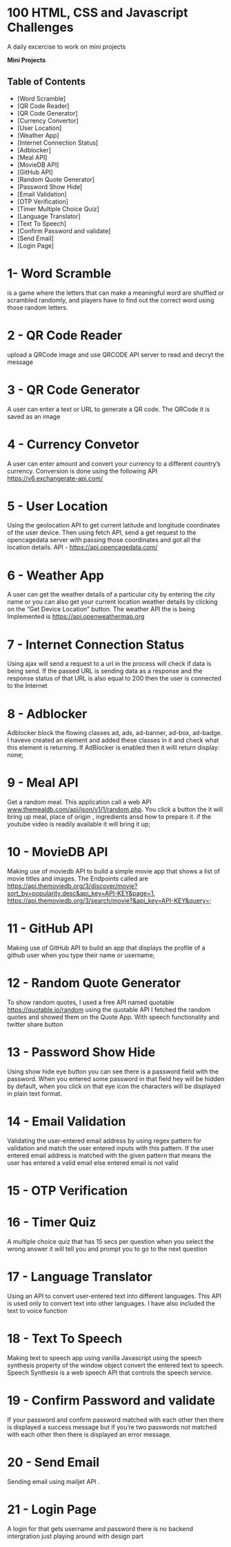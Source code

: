 # 100 HTML, CSS and Javascript Challenges 
A daily excercise to work on mini projects 

<p align="left">
	<b>Mini Projects</b> 
</p>

## Table of Contents

* [Word Scramble]
* [QR Code Reader]
* [QR Code Generator]
* [Currency Convertor]
* [User Location]
* [Weather App]
* [Internet Connection Status]
* [Adblocker]
* [Meal API]
* [MovieDB API]
* [GitHub API]
* [Random Quote Generator]
* [Password Show Hide]
* [Email Validation]
* [OTP Verification]
* [Timer Multiple Choice Quiz]
* [Language Translator]
* [Text To Speech]
* [Confirm Password and validate]
* [Send Email]
* [Login Page]

# 1- Word Scramble 
is a game where the letters that can make a meaningful word are shuffled or scrambled randomly, and players have to find out the correct word using those random letters.
# 2 - QR Code Reader 
upload a QRCode image and use QRCODE API server to read and decryt the message 
# 3 - QR Code Generator
A user can enter a text or URL to generate a QR code. The QRCode it is saved as an image
# 4 - Currency Convetor 
A user can enter amount and convert your currency to a different country’s currency. Conversion is done using the following API https://v6.exchangerate-api.com/
# 5 - User Location
Using the geolocation API to get current latitude and longitude coordinates of the user device. Then using fetch API, send a get request to the opencagedata server with passing those coordinates and got all the location details. API - https://api.opencagedata.com/
# 6 - Weather App 
A user can get the weather details of a particular city by entering the city name or you can also get your current location weather details by clicking on the “Get Device Location” button. The weather API the is being Implemented is https://api.openweathermap.org
# 7 - Internet Connection Status
Using ajax 	will send a request to a url in the process will check if data is being send. If the passed URL is sending data as a response and the response status of that URL is also equal to 200 then the user is connected to the Internet 
# 8 - Adblocker
Adblocker block the flowing classes ad, ads, ad-banner, ad-box, ad-badge. I haveve created an element and added these classes in it and check what this element is returning. If AdBlocker is enabled then it willl return display: none;
# 9 - Meal API
Get a random meal. This application call a web API www.themealdb.com/api/json/v1/1/random.php. You click a button the it will bring up meal, place of origin , ingredients ansd how to prepare it. if the youtube video is readily available it will bring it up;
# 10 - MovieDB API
Making use of moviedb API to build a simple movie app that shows a list of movie titles and images. The Endpoints called are https://api.themoviedb.org/3/discover/movie?sort_by=popularity.desc&api_key=API-KEY&page=1, https://api.themoviedb.org/3/search/movie?&api_key=API-KEY&query=;
# 11 - GitHub API
Making use of GitHub API to build an app that displays the profile of a github user when you type their name or username;
# 12 - Random Quote Generator
To show random quotes, I used a free API named quotable https://quotable.io/random using the quotable API I fetched the random quotes and showed them on the Quote App. With speech functionality and twitter share button
# 13 - Password Show Hide
Using show hide eye button you can see there is a password field with the password. When you entered some password in that field hey will be hidden by default, when you click on that eye icon the characters will be displayed in plain text format.
# 14 - Email Validation
Validating the user-entered email address by using  regex pattern for validation and match the user entered inputs with this pattern. If the user entered email address is matched with the given pattern that means the user has entered a valid email else entered email is not valid
# 15 - OTP Verification


# 16 - Timer Quiz
A multiple choice quiz that has 15 secs per question when you select the wrong answer it will tell you and prompt you to go to the next question 
# 17 - Language Translator
Using an API to convert user-entered text into different languages. This API is used only to convert text into other languages. I have also included the text to voice function 
# 18 - Text To Speech
Making text to speech app using vanilla Javascript using the speech synthesis property of the window object convert the entered text to speech. Speech Synthesis is a web speech API that controls the speech service.
# 19 - Confirm Password and validate
If your password and confirm password matched with each other then there is displayed a success message but if you’re two passwords not matched with each other then there is displayed an error message.
# 20 - Send Email
Sending email using mailjet API .

# 21 - Login Page 
A login for that gets username and password there is no backend intergration just playing around with design part 
